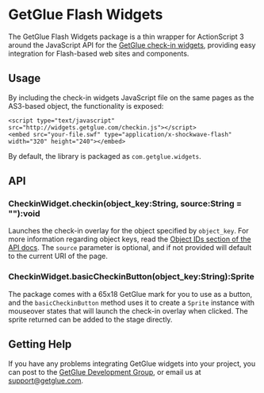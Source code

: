 # GetGlue Flash Widgets

The GetGlue Flash Widgets package is a thin wrapper for ActionScript 3 around the JavaScript API for the [GetGlue check-in widgets](http://getglue.com/widgets), providing easy integration for Flash-based web sites and components.

## Usage

By including the check-in widgets JavaScript file on the same pages as the AS3-based object, the functionality is exposed:

    <script type="text/javascript" src="http://widgets.getglue.com/checkin.js"></script>
    <embed src="your-file.swf" type="application/x-shockwave-flash" width="320" height="240"></embed>

By default, the library is packaged as `com.getglue.widgets`.

## API

### CheckinWidget.checkin(object_key:String, source:String = ""):void

Launches the check-in overlay for the object specified by `object_key`. For more information regarding object keys, read the [Object IDs section of the API docs](http://getglue.com/api#object-ids). The `source` parameter is optional, and if not provided will default to the current URI of the page.

### CheckinWidget.basicCheckinButton(object_key:String):Sprite

The package comes with a 65x18 GetGlue mark for you to use as a button, and the `basicCheckinButton` method uses it to create a `Sprite` instance with mouseover states that will launch the check-in overlay when clicked. The sprite returned can be added to the stage directly.

## Getting Help

If you have any problems integrating GetGlue widgets into your project, you can post to the [GetGlue Development Group](http://groups.google.com/group/glue-development), or email us at [support@getglue.com](mailto:support@getglue.com).